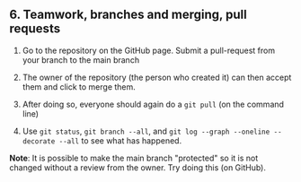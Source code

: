 ## 6. Teamwork, branches and merging, pull requests

1. Go to the repository on the GitHub page. Submit a pull-request from your branch to the main branch

2. The owner of the repository (the person who created it) can then accept them and click to merge them.

3. After doing so, everyone should again do a `git pull` (on the command line)

4. Use `git status`, `git branch --all`, and `git log --graph --oneline --decorate --all` to see what has happened.

**Note**: It is possible to make the main branch "protected" so it is not changed without a review from the owner. Try doing this (on GitHub).

